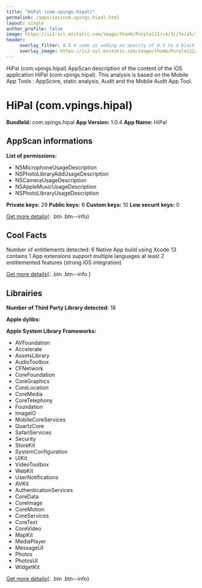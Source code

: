 ```yaml
---
title: "HiPal (com.vpings.hipal)"
permalink: /apps/ios/com.vpings.hipal.html
layout: single
author_profile: false
image: https://is2-ssl.mzstatic.com/image/thumb/Purple112/v4/3c/fe/a5/3cfea5e7-56aa-410a-6a1f-cf2f35f62190/AppIcon-1x_U007emarketing-0-7-0-85-220.png/512x512bb.jpg
header: 
     overlay_filter: 0.5 # same as adding an opacity of 0.5 to a black background
     overlay_image: https://is2-ssl.mzstatic.com/image/thumb/Purple112/v4/3c/fe/a5/3cfea5e7-56aa-410a-6a1f-cf2f35f62190/AppIcon-1x_U007emarketing-0-7-0-85-220.png/512x512bb.jpg
---
```

HiPal (com.vpings.hipal) AppScan description of the content of the iOS application HiPal (com.vpings.hipal). This analysis is based on the Mobile App Tools : AppScore, static analysis, Audit and the Mobile Audit App Tool.

# HiPal (com.vpings.hipal)

**BundleId:** com.vpings.hipal
**App Version:** 1.0.4
**App Name:** HiPal


## AppScan informations 

**List of permissions:** 
- NSMicrophoneUsageDescription
- NSPhotoLibraryAddUsageDescription
- NSCameraUsageDescription
- NSAppleMusicUsageDescription
- NSPhotoLibraryUsageDescription
  
  
**Private keys:** 29
**Public keys:** 6
**Custom keys:** 10
**Low securit keys:** 0
  
[Get more details](/pricing.html){: .btn .btn--info}

## Cool Facts

Number of entitlements detected: 6
Native App
build using Xcode 13
contains 1 App extensions
support multiple languages
at least 2 entitlemented features (strong iOS integration)
  
[Get more details](/pricing.html){: .btn .btn--info }

## Librairies 
**Number of Third Party Library detected:** 18


**Apple dylibs:**


**Apple System Library Frameworks:**
- AVFoundation
- Accelerate
- AssetsLibrary
- AudioToolbox
- CFNetwork
- CoreFoundation
- CoreGraphics
- CoreLocation
- CoreMedia
- CoreTelephony
- Foundation
- ImageIO
- MobileCoreServices
- QuartzCore
- SafariServices
- Security
- StoreKit
- SystemConfiguration
- UIKit
- VideoToolbox
- WebKit
- UserNotifications
- AVKit
- AuthenticationServices
- CoreData
- CoreImage
- CoreMotion
- CoreServices
- CoreText
- CoreVideo
- MapKit
- MediaPlayer
- MessageUI
- Photos
- PhotosUI
- WidgetKit


  
[Get more details](/pricing.html){: .btn .btn--info}

